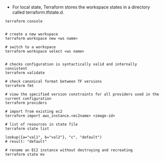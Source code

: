 

- For local state, Terraform stores the workspace states in a directory called terraform.tfstate.d. 


```
terraform console


# create a new workspace
terraform workspace new <ws name>

# switch to a workspace
terraform workspace select <ws name>


# checks configuration is syntactically valid and internally consistent
terraform validate

# check canonical format between TF versions
terraform fmt

# view the specified version constraints for all providers used in the current configuration
terraform providers

# import from existing ec2
terraform import aws_instance.<ec2name> <image-id>

# list of resources in state file
terraform state list
```


```
lookup({a="val1", b="val2"}, "c", "default")
# result: "default"

# rename an EC2 instance without destroying and recreating
terraform state mv
```